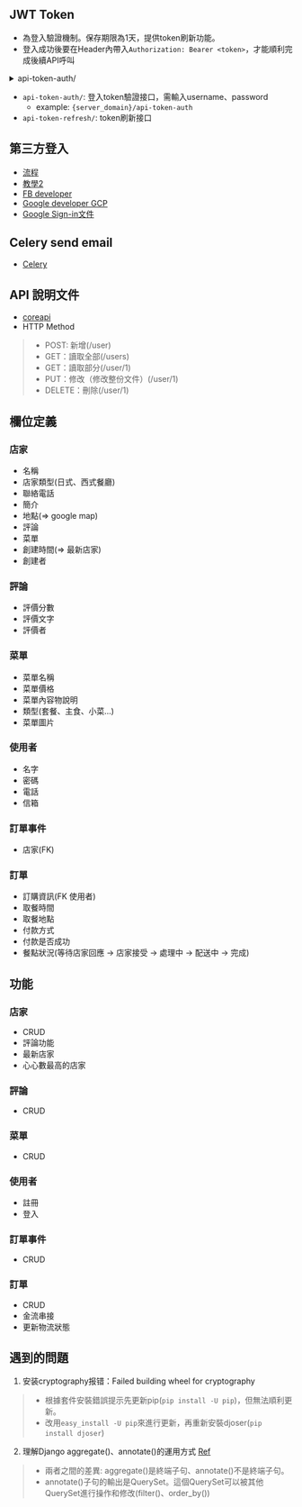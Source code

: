 
## JWT Token
- 為登入驗證機制。保存期限為1天，提供token刷新功能。
- 登入成功後要在Header內帶入`Authorization: Bearer <token>`，才能順利完成後續API呼叫

<details>
<summary>api-token-auth/</summary>

- 登入token驗證接口

    | 項目 | 說明 |
    |------|-----|
    | API URL | {server_domain}/api-token-auth/ |
    | method | POST(階層資料) |
    
</details>

- `api-token-auth/`: 登入token驗證接口，需輸入username、password
    - example: `{server_domain}/api-token-auth`
- `api-token-refresh/`: token刷新接口

## 第三方登入
- [流程](https://blog.hanklu.tw/post/2020/spa-api-social-loign/)
- [教學2](https://www.section.io/engineering-education/django-google-oauth/)
- [FB developer](https://developers.facebook.com/apps/1001993363887699/settings/basic/)
- [Google developer GCP](https://console.cloud.google.com/apis/credentials/oauthclient/122455133186-drprmpo7inpbpdp8j9fdnodn46hqslct.apps.googleusercontent.com?project=solar-haven-320806)
- [Google Sign-in文件](https://developers.google.com/identity/sign-in/web/sign-in)

## Celery send email
- [Celery](https://tw511.com/a/01/33541.html)

## API 說明文件
- [coreapi](https://blog.csdn.net/weixin_42289273/article/details/110273877)
- HTTP Method
> - POST: 新增(/user)
> - GET：讀取全部(/users)
> - GET：讀取部分(/user/1)
> - PUT：修改（修改整份文件）(/user/1)
> - DELETE：刪除(/user/1)

## 欄位定義
### 店家
- 名稱
- 店家類型(日式、西式餐廳)
- 聯絡電話
- 簡介
- 地點(=> google map)
- 評論
- 菜單
- 創建時間(=> 最新店家)
- 創建者

### 評論
- 評價分數
- 評價文字
- 評價者

### 菜單
- 菜單名稱
- 菜單價格
- 菜單內容物說明
- 類型(套餐、主食、小菜...)
- 菜單圖片

### 使用者
- 名字
- 密碼
- 電話
- 信箱 
 
### 訂單事件
- 店家(FK)

### 訂單
- 訂購資訊(FK 使用者)
- 取餐時間
- 取餐地點
- 付款方式
- 付款是否成功
- 餐點狀況(等待店家回應 -> 店家接受 -> 處理中 -> 配送中 -> 完成)

## 功能
### 店家
- CRUD
- 評論功能
- 最新店家
- 心心數最高的店家

### 評論
- CRUD

### 菜單
- CRUD

### 使用者
- 註冊
- 登入

### 訂單事件
- CRUD

### 訂單
- CRUD
- 金流串接
- 更新物流狀態

## 遇到的問題
1. 安装cryptography报错：Failed building wheel for cryptography
> - 根據套件安裝錯誤提示先更新pip(`pip install -U pip`)，但無法順利更新。
> - 改用`easy_install -U pip`來進行更新，再重新安裝djoser(`pip install djoser`)
2. 理解Django aggregate()、annotate()的運用方式 [Ref](https://docs.djangoproject.com/zh-hans/3.2/topics/db/aggregation/)
> - 兩者之間的差異: aggregate()是終端子句、annotate()不是終端子句。
> - annotate()子句的輸出是QuerySet。這個QuerySet可以被其他QuerySet進行操作和修改(filter()、order_by())